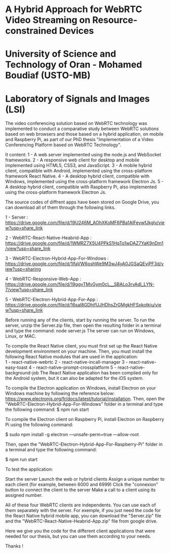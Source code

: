 # A Hybrid Approach for WebRTC Video Streaming on Resource-constrained Devices
# University of Science and Technology of Oran - Mohamed Boudiaf (USTO-MB)
# Laboratory of Signals and Images (LSI)

The video conferencing solution based on WebRTC technology was implemented to conduct a comparative study between WebRTC solutions based on web browsers and those based on a hybrid application, on mobile and Raspberry Pi, as part of our PhD thesis "Implementation of a Video Conferencing Platform based on WebRTC Technology".    

It content:
1 - A web server implemented using the node.js and WebSocket frameworks.
2 - A responsive web client for desktop and mobile implemented using HTML5, CSS3, and JavaScript.
3 - A mobile hybrid client, compatible with Android, implemented using the cross-platform framework React Native.
4 - A desktop hybrid client, compatible with Windows, implemented using the cross-platform framework Electron Js.
5 - A desktop hybrid client, compatible with Raspberry Pi, also implemented using the cross-platform framework Electron Js.

The source codes of diffrent apps have been stored on Google Drive, you can download all of them through the following links.

1 - Server : https://drive.google.com/file/d/19U246M_AOhXKoMF6PBa1AlFeywfJkglv/view?usp=share_link

2 - WebRTC-React-Native-Heabrid-App  :  https://drive.google.com/file/d/1WMRZ7X5U4PPkS1HqTo1wDAZ7YaK9nDm1/view?usp=share_link

3 - WebRTC-Electron-Hybrid-App-For-Windows  :  https://drive.google.com/file/d/1lfaVW6oshWe9M3wJ4yA0JGSaQEyjPF3d/view?usp=sharing

4 - WebRTC-Responsive-Web-App : https://drive.google.com/file/d/19ggvTMvGym0cL__SBALo3rvAdI_LYN-7/view?usp=share_link

5 - WebRTC-Electron-Hybrid-App-For-App : https://drive.google.com/file/d/16saI8GDhjfUJHDhsZrGMgkHFSxkotkiu/view?usp=share_link

Before running any of the clients, start by running the server. To run the server, unzip the Server.zip file, then open the resulting folder in a terminal and type the command: node server.js
The server can run on Windows, Linux, or MAC.

To compile the React Native client, you must first set up the React Native development environment on your machine. Then, you must install the following React Native modules that are used in the application:                                                                                                      
1 - react-native-webrtc                                                                                                                                    2 - react-native-incall-manager
3 - react-native-easy-toast
4 - react-native-prompt-crossplatform
5 - react-native-background-job
The React Native application has been compiled only for the Android system, but it can also be adapted for the iOS system.

To compile the Electron application on Windows, install Electron on your Windows machine by following the reference below: https://www.electronjs.org/fr/docs/latest/tutorial/installation.
Then, open the "WebRTC-Electron-Hybrid-App-For-Windows" folder in a terminal and type the following command: $ npm run start

To compile the Electron client on Raspberry Pi, install Electron on Raspberry Pi using the following command:

$ sudo npm install -g electron —unsafe-perm=true —allow-root

Then, open the "WebRTC-Electron-Hybrid-App-For-Raspberry-Pi" folder in a terminal and type the following command:

$ npm run start


To test the application:

Start the server
Launch the web or hybrid clients
Assign a unique number to each client (for example, between 6000 and 6999)
Click the "connexion" button to connect the client to the server
Make a call to a client using its assigned number.

All of these four WebRTC clients are independents. You can use each of them separately with the server. For exemple, if you just need the code for the React Native hybrid mobile app, you can download the "Server.zip" file and the "WebRTC-React-Native-Heabrid-App.zip" file from google drive.

Here we give you the code for the different client applications that were needed for our thesis, but you can use them according to your needs. 

Thanks !

